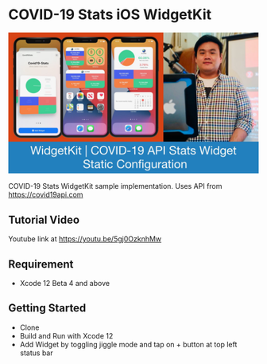 # COVID-19 Stats iOS WidgetKit

![Alt text](./promo.jpg?raw=true "COVID-19 Stats iOS WidgetKit")

COVID-19 Stats WidgetKit sample implementation. Uses API from https://covid19api.com

## Tutorial Video
Youtube link at https://youtu.be/5gj0OzknhMw

## Requirement
- Xcode 12 Beta 4 and above

## Getting Started
- Clone
- Build and Run with Xcode 12
- Add Widget by toggling jiggle mode and tap on + button at top left status bar
